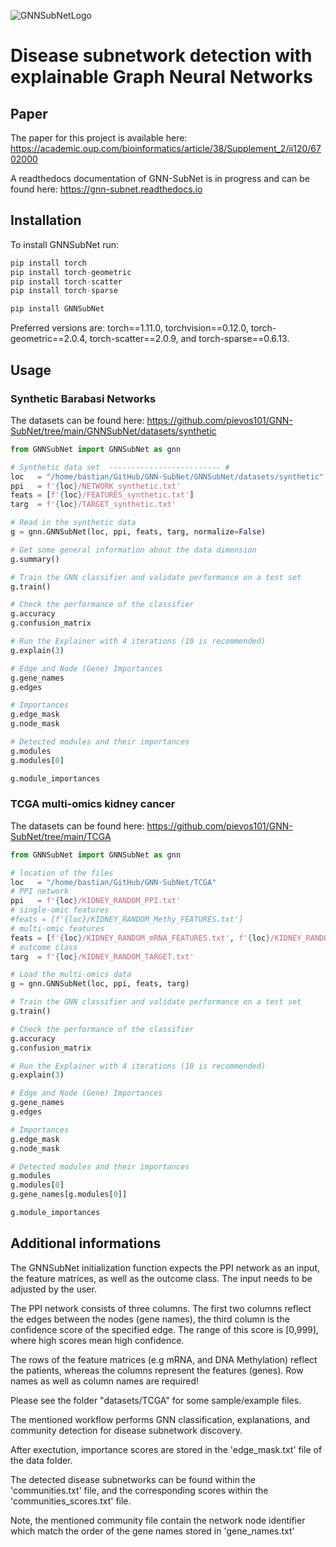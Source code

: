 ![GNNSubNetLogo](https://github.com/pievos101/GNN-SubNet/blob/main/GNNSubNet_plot.png)

# Disease subnetwork detection with explainable Graph Neural Networks

## Paper 

The paper for this project is available here: <https://academic.oup.com/bioinformatics/article/38/Supplement_2/ii120/6702000> 

A readthedocs documentation of GNN-SubNet is in progress and can be found here:
<https://gnn-subnet.readthedocs.io>

## Installation

To install GNNSubNet run:

```python
pip install torch 
pip install torch-geometric
pip install torch-scatter
pip install torch-sparse

pip install GNNSubNet
```
Preferred versions are: torch==1.11.0, torchvision==0.12.0, torch-geometric==2.0.4, torch-scatter==2.0.9, and torch-sparse==0.6.13.
## Usage

### Synthetic Barabasi Networks

The datasets can be found here: 
https://github.com/pievos101/GNN-SubNet/tree/main/GNNSubNet/datasets/synthetic

```python
from GNNSubNet import GNNSubNet as gnn

# Synthetic data set  ------------------------- #
loc   = "/home/bastian/GitHub/GNN-SubNet/GNNSubNet/datasets/synthetic"
ppi   = f'{loc}/NETWORK_synthetic.txt'
feats = [f'{loc}/FEATURES_synthetic.txt']
targ  = f'{loc}/TARGET_synthetic.txt'

# Read in the synthetic data
g = gnn.GNNSubNet(loc, ppi, feats, targ, normalize=False)

# Get some general information about the data dimension
g.summary()

# Train the GNN classifier and validate performance on a test set
g.train()

# Check the performance of the classifier
g.accuracy
g.confusion_matrix

# Run the Explainer with 4 iterations (10 is recommended)
g.explain(3)

# Edge and Node (Gene) Importances 
g.gene_names
g.edges

# Importances
g.edge_mask
g.node_mask

# Detected modules and their importances
g.modules
g.modules[0]

g.module_importances

```

### TCGA multi-omics kidney cancer
The datasets can be found here:
https://github.com/pievos101/GNN-SubNet/tree/main/TCGA

```python
from GNNSubNet import GNNSubNet as gnn

# location of the files
loc   = "/home/bastian/GitHub/GNN-SubNet/TCGA"
# PPI network
ppi   = f'{loc}/KIDNEY_RANDOM_PPI.txt'
# single-omic features
#feats = [f'{loc}/KIDNEY_RANDOM_Methy_FEATURES.txt']
# multi-omic features
feats = [f'{loc}/KIDNEY_RANDOM_mRNA_FEATURES.txt', f'{loc}/KIDNEY_RANDOM_Methy_FEATURES.txt']
# outcome class
targ  = f'{loc}/KIDNEY_RANDOM_TARGET.txt'

# Load the multi-omics data 
g = gnn.GNNSubNet(loc, ppi, feats, targ)

# Train the GNN classifier and validate performance on a test set
g.train()

# Check the performance of the classifier
g.accuracy
g.confusion_matrix

# Run the Explainer with 4 iterations (10 is recommended)
g.explain(3)

# Edge and Node (Gene) Importances 
g.gene_names
g.edges

# Importances
g.edge_mask
g.node_mask

# Detected modules and their importances
g.modules
g.modules[0]
g.gene_names[g.modules[0]]

g.module_importances

```

## Additional informations

The GNNSubNet initialization function  expects the PPI network as an input, the feature matrices, as well as the outcome class. The input needs to be adjusted by the user.

The PPI network consists of three columns.
The first two columns reflect the edges between the nodes (gene names), the third column is the confidence score of the specified edge. The range of this score is [0,999], where high scores mean high confidence.

The rows of the feature matrices (e.g mRNA, and DNA Methylation) reflect the patients, whereas the columns represent the features (genes). Row names as well as column names are required!

Please see the folder "datasets/TCGA" for some sample/example files.

The mentioned workflow performs GNN classification, explanations, and community detection for disease subnetwork discovery. 

After exectution, importance scores are stored in the 'edge_mask.txt' file of the data folder. 

The detected disease subnetworks can be found within the 'communities.txt' file, and the corresponding scores within the 'communities_scores.txt' file.

Note, the mentioned community file contain the network node identifier which match the order of the gene names stored in 'gene_names.txt'

  
